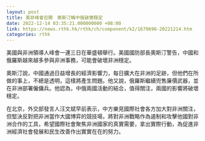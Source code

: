 ```yaml
---
layout: post
title: 美非峰會召開　奧斯汀稱中俄破壞穩定
date: 2022-12-14 03:35:21.000000000 +08:00
link: https://news.rthk.hk/rthk/ch/component/k2/1679690-20221214.htm
categories: rthk
---
```


美國與非洲領導人峰會一連三日在華盛頓舉行。美國國防部長奧斯汀警告，中國和俄羅斯越來越多參與非洲事務，可能會破壞非洲穩定。

奧斯汀說，中國通過日益增長的經濟影響力，每日擴大在非洲的足跡，但他們在所做的事上，不總是透明，這樣將產生問題。他又說，俄羅斯繼續兜售廉價武器，並在非洲部署僱傭兵。他認為，中俄兩國活動的結合，值得關注，兩國的影響將破壞穩定。

在北京，外交部發言人汪文斌早前表示，中方樂見國際社會各方加大對非洲關注，但堅決反對把非洲當作大國博弈的競技場，將對非洲戰略作為遏制和攻擊他國對非洲合作的工具，希望國際社會聚焦非洲國家的真實需要，拿出實際行動，為促進非洲經濟社會發展和民生改善作出實實在在的努力。
